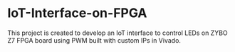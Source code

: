 # IoT-Interface-on-FPGA
This project is created to develop an IoT interface to control LEDs on ZYBO Z7 FPGA board using PWM built with custom IPs in Vivado.
